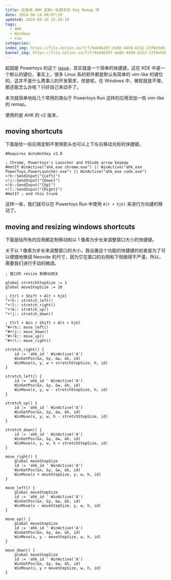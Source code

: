 ```yaml
---
title: 还是用 AHK 定制一些顺手的 Key Remap 吧
date: 2024-06-14 00:07:19
updated: 2024-08-18 22:28:18
tags:
  - AHK
  - Windows
  - Vim
categories:
index_img: https://file.notion.so/f/f/9a846297-de6b-4494-b312-23f8e5db7b7e/65f2d7ac-2df4-459a-996d-105f72ff290e/image.png?table=block&id=1ad72237-1a17-80b6-9d56-e9b2161cf774&spaceId=9a846297-de6b-4494-b312-23f8e5db7b7e&expirationTimestamp=1741219200000&signature=TyfBF6jjItdpTw7oRSBtQ3K2OtFDuWavVXKwSsSPqsU&downloadName=image.png
banner_img: https://file.notion.so/f/f/9a846297-de6b-4494-b312-23f8e5db7b7e/65f2d7ac-2df4-459a-996d-105f72ff290e/image.png?table=block&id=1ad72237-1a17-80b6-9d56-e9b2161cf774&spaceId=9a846297-de6b-4494-b312-23f8e5db7b7e&expirationTimestamp=1741219200000&signature=TyfBF6jjItdpTw7oRSBtQ3K2OtFDuWavVXKwSsSPqsU&downloadName=image.png
---
```


起因是 Powertoys 的这个 [issue](https://github.com/microsoft/PowerToys/issues/3794)，其实就是一个简单的快捷键，这在 KDE 中是一个默认的键位，事实上，很多 Linux 系的软件都是默认有简单的 vim-like 的键位的，这并不是什么费事儿的开发需求，但是呢，在 Windows 中，微软就是不理，那还能怎么办呢？只好自己来动手了。

本次就简单地给几个常用的类似于 Powertoys Run 这样的应用添加一些 vim-like 的 remap。

使用的是 AHK 的 v2 版本，

## moving shortcuts

下面是给一些应用定制不使用箭头也可以上下左右移动光标的快捷键。

```autohotkey
#Requires AutoHotkey v2.0

; Chrome, Powertoys's Launcher and VSCode arrow keymap
#HotIf WinActive("ahk_exe chrome.exe") || WinActive("ahk_exe PowerToys.PowerLauncher.exe") || WinActive("ahk_exe code.exe")
<!h::SendInput("{Left}")
<!j::SendInput("{Down}")
<!k::SendInput("{Up}")
<!l::SendInput("{Right}")
#HotIf ; end this trunk
```

这样一来，我们就可以在 Powertoys Run 中使用 `Alt + hjkl` 来进行方向键的移动了。

## moving and resizing windows shortcuts

下面是给所有的应用都定制移动和以 1 像素为步长来调整窗口大小的快捷键。

关于以 1 像素为步长来调整窗口的大小，我设置这个功能的快捷键的初衷是为了可以便捷地微调 Neovide 的尺寸，因为它在窗口的右侧和下侧做得不严谨，所以，需要我们进行手动的微调。

```autohotkey
; 窗口的 resize 和移动相关

global stretchStepSize := 1
global moveStepSize := 10

; Ctrl + Shift + Alt + hjkl
^+!h:: stretch_left()
^+!l:: stretch_right()
^+!k:: stretch_up()
^+!j:: stretch_down()

; Ctrl + Win + Shift + Alt + hjkl
^#+!h:: move_left()
^#+!j:: move_down()
^#+!k:: move_up()
^#+!l:: move_right()

stretch_right() {
    id := 'ahk_id ' WinActive('A')
    WinGetPos(&x, &y, &w, &h, id)
    WinMove(x, y, w + stretchStepSize, h, id)
}

stretch_left() {
    id := 'ahk_id ' WinActive('A')
    WinGetPos(&x, &y, &w, &h, id)
    WinMove(x, y, w - stretchStepSize, h, id)
}

stretch_up() {
    id := 'ahk_id ' WinActive('A')
    WinGetPos(&x, &y, &w, &h, id)
    WinMove(x, y, w, h - stretchStepSize, id)
}

stretch_down() {
    id := 'ahk_id ' WinActive('A')
    WinGetPos(&x, &y, &w, &h, id)
    WinMove(x, y, w, h + stretchStepSize, id)
}

move_right() {
    global moveStepSize
    id := 'ahk_id ' WinActive('A')
    WinGetPos(&x, &y, &w, &h, id)
    WinMove(x + moveStepSize, y, w, h, id)
}

move_left() {
    global moveStepSize
    id := 'ahk_id ' WinActive('A')
    WinGetPos(&x, &y, &w, &h, id)
    WinMove(x - moveStepSize, y, w, h, id)
}

move_up() {
    global moveStepSize
    id := 'ahk_id ' WinActive('A')
    WinGetPos(&x, &y, &w, &h, id)
    WinMove(x, y - moveStepSize, w, h, id)
}

move_down() {
    global moveStepSize
    id := 'ahk_id ' WinActive('A')
    WinGetPos(&x, &y, &w, &h, id)
    WinMove(x, y + moveStepSize, w, h, id)
}
```
